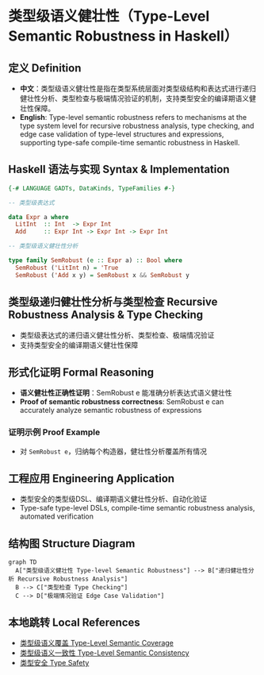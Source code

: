# 类型级语义健壮性（Type-Level Semantic Robustness in Haskell）

## 定义 Definition

- **中文**：类型级语义健壮性是指在类型系统层面对类型级结构和表达式进行递归健壮性分析、类型检查与极端情况验证的机制，支持类型安全的编译期语义健壮性保障。
- **English**: Type-level semantic robustness refers to mechanisms at the type system level for recursive robustness analysis, type checking, and edge case validation of type-level structures and expressions, supporting type-safe compile-time semantic robustness in Haskell.

## Haskell 语法与实现 Syntax & Implementation

```haskell
{-# LANGUAGE GADTs, DataKinds, TypeFamilies #-}

-- 类型级表达式

data Expr a where
  LitInt  :: Int  -> Expr Int
  Add     :: Expr Int -> Expr Int -> Expr Int

-- 类型级语义健壮性分析

type family SemRobust (e :: Expr a) :: Bool where
  SemRobust ('LitInt n) = 'True
  SemRobust ('Add x y) = SemRobust x && SemRobust y
```

## 类型级递归健壮性分析与类型检查 Recursive Robustness Analysis & Type Checking

- 类型级表达式的递归语义健壮性分析、类型检查、极端情况验证
- 支持类型安全的编译期语义健壮性保障

## 形式化证明 Formal Reasoning

- **语义健壮性正确性证明**：SemRobust e 能准确分析表达式语义健壮性
- **Proof of semantic robustness correctness**: SemRobust e can accurately analyze semantic robustness of expressions

### 证明示例 Proof Example

- 对 `SemRobust e`，归纳每个构造器，健壮性分析覆盖所有情况

## 工程应用 Engineering Application

- 类型安全的类型级DSL、编译期语义健壮性分析、自动化验证
- Type-safe type-level DSLs, compile-time semantic robustness analysis, automated verification

## 结构图 Structure Diagram

```mermaid
graph TD
  A["类型级语义健壮性 Type-level Semantic Robustness"] --> B["递归健壮性分析 Recursive Robustness Analysis"]
  B --> C["类型检查 Type Checking"]
  C --> D["极端情况验证 Edge Case Validation"]
```

## 本地跳转 Local References

- [类型级语义覆盖 Type-Level Semantic Coverage](../124-Type-Level-Semantic-Coverage/01-Type-Level-Semantic-Coverage-in-Haskell.md)
- [类型级语义一致性 Type-Level Semantic Consistency](../122-Type-Level-Semantic-Consistency/01-Type-Level-Semantic-Consistency-in-Haskell.md)
- [类型安全 Type Safety](../14-Type-Safety/01-Type-Safety-in-Haskell.md)
